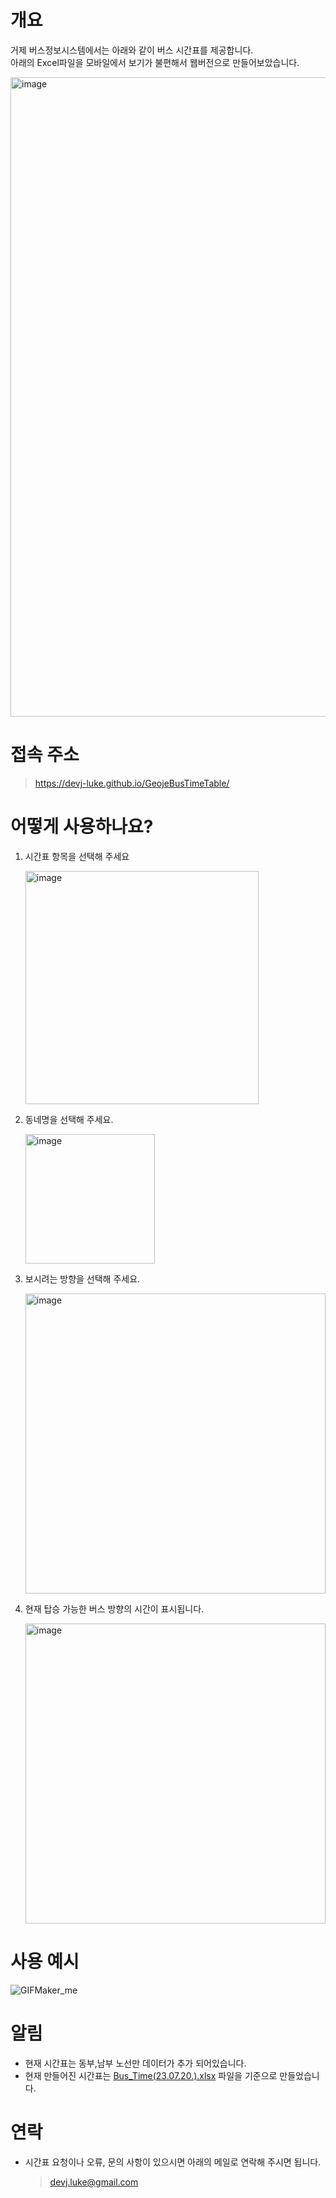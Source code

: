 # 개요
거제 버스정보시스템에서는 아래와 같이 버스 시간표를 제공합니다.<br>
아래의 Excel파일을 모바일에서 보기가 불편해서 웹버전으로 만들어보았습니다.

<img width="1023" alt="image" src="https://user-images.githubusercontent.com/102304046/257039496-f558514d-f8f0-441e-8b8b-8c58d689b7f4.png">

# 접속 주소
> https://devj-luke.github.io/GeojeBusTimeTable/

# 어떻게 사용하나요?
1. 시간표 항목을 선택해 주세요

    <img width="373" alt="image" src="https://user-images.githubusercontent.com/102304046/257046511-01e954c4-022d-4515-8027-ece4526af0fa.png">
2. 동네명을 선택해 주세요.

    <img width="207" alt="image" src="https://user-images.githubusercontent.com/102304046/257046557-7e97c67b-ec49-4a14-a98c-a31917d479e4.png">
3. 보시려는 방향을 선택해 주세요.

    <img width="480" alt="image" src="https://user-images.githubusercontent.com/102304046/257046624-0e1f86e6-3681-45a3-80a7-d42223485b45.png">
4. 현재 탑승 가능한 버스 방향의 시간이 표시됩니다.
 
    <img width="480" alt="image" src="https://user-images.githubusercontent.com/102304046/257048623-3d5f5743-9ff9-43c9-9752-7e34d94cdd53.png">
 
# 사용 예시
![GIFMaker_me](https://user-images.githubusercontent.com/102304046/257046131-976d48ca-37c6-4483-ae15-a0a397fdd480.gif)

# 알림
- 현재 시간표는 동부,남부 노선만 데이터가 추가 되어있습니다.
- 현재 만들어진 시간표는 [Bus_Time(23.07.20.).xlsx](https://user-images.githubusercontent.com/102304046/257047536-f5f0d612-9635-4fb5-a67f-989c372f5ea4.png) 파일을 기준으로 만들었습니다.


# 연락
- 시간표 요청이나 오류, 문의 사항이 있으시면 아래의 메일로 연락해 주시면 됩니다.
  > devj.luke@gmail.com
